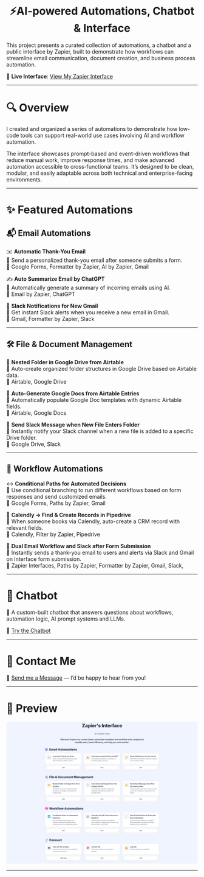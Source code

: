<h1 align="center">⚡AI-powered Automations, Chatbot & Interface</h1>

This project presents a curated collection of automations, a chatbot and a public interface by Zapier, built to demonstrate how workflows can streamline email communication, document creation, and business process automation.

🔗 **Live Interface**: [View My Zapier Interface](https://new-interface-2a359d.zapier.app/main)

---

# 🔍 Overview

I created and organized a series of automations to demonstrate how low-code tools can support real-world use cases involving AI and workflow automation. 

The interface showcases prompt-based and event-driven workflows that reduce manual work, improve response times, and make advanced automation accessible to cross-functional teams. It’s designed to be clean, modular, and easily adaptable across both technical and enterprise-facing environments.

---

# ✨ Featured Automations

## 📬 Email Automations

✉️ **Automatic Thank-You Email**  
📖 Send a personalized thank-you email after someone submits a form.  
🔧 Google Forms, Formatter by Zapier, AI by Zapier, Gmail

✍️ **Auto Summarize Email by ChatGPT**  
📖 Automatically generate a summary of incoming emails using AI.  
🔧 Email by Zapier, ChatGPT

📣 **Slack Notifications for New Gmail**  
📖 Get instant Slack alerts when you receive a new email in Gmail.  
🔧 Gmail, Formatter by Zapier, Slack

---

## 🛠️ File & Document Management

📂 **Nested Folder in Google Drive from Airtable**  
📖 Auto-create organized folder structures in Google Drive based on Airtable data.  
🔧 Airtable, Google Drive

📄 **Auto-Generate Google Docs from Airtable Entries**  
📖 Automatically populate Google Doc templates with dynamic Airtable fields.  
🔧 Airtable, Google Docs

🔔 **Send Slack Message when New File Enters Folder**  
📖 Instantly notify your Slack channel when a new file is added to a specific Drive folder.  
🔧 Google Drive, Slack

---

## 🧠 Workflow Automations

↔️ **Conditional Paths for Automated Decisions**  
📖 Use conditional branching to run different workflows based on form responses and send customized emails.  
🔧 Google Forms, Paths by Zapier, Gmail

🏢 **Calendly → Find & Create Records in Pipedrive**  
📖  When someone books via Calendly, auto-create a CRM record with relevant fields.  
🔧 Calendly, Filter by Zapier, Pipedrive

💬 **Dual Email Workflow and Slack after Form Submission**  
📖 Instantly sends a thank-you email to users and alerts via Slack and Gmail on Interface form submission.  
🔧 Zapier Interfaces, Paths by Zapier, Formatter by Zapier, Gmail, Slack, 


---

# 🤖 Chatbot

📖 A custom-built chatbot that answers questions about workflows, automation logic, AI prompt systems and LLMs.

🔗 [Try the Chatbot](https://new-interface-2a359d.zapier.app/chatbot)

---

# 📩 Contact Me

💬 [Send me a Message](https://new-interface-2a359d.zapier.app/contact-me) — I’d be happy to hear from you!

---

# 📸 Preview

![Zapier Interface Screenshot](https://github.com/z43zhang/zapier-automation/blob/main/data/homepage-v3.png)

---
